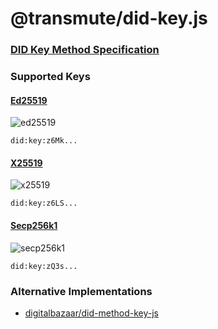 # @transmute/did-key.js

### [DID Key Method Specification](https://github.com/w3c-ccg/did-method-key)

### Supported Keys

#### [Ed25519](./packages/ed25519)

![ed25519](https://github.com/transmute-industries/did-key.js/workflows/ed25519/badge.svg)

`did:key:z6Mk...`

#### [X25519](./packages/x25519)

![x25519](https://github.com/transmute-industries/did-key.js/workflows/x25519/badge.svg)

`did:key:z6LS...`

#### [Secp256k1](./packages/secp256k1)

![secp256k1](https://github.com/transmute-industries/did-key.js/workflows/secp256k1/badge.svg)

`did:key:zQ3s...`

### Alternative Implementations

- [digitalbazaar/did-method-key-js](https://github.com/digitalbazaar/did-method-key-js)
